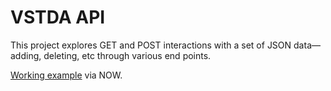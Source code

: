 # VSTDA API

This project explores GET and POST interactions with a set of JSON data—adding, deleting, etc through various end points.

[Working example](https://vstd-api-icflfendlc.now.sh) via NOW.